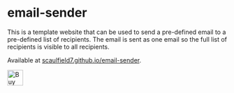 # email-sender
This is a template website that can be used to send a pre-defined email to a pre-defined list of recipients. The email is sent as one email so the full list of recipients is visible to all recipients.

Available at [scaulfield7.github.io/email-sender](https://scaulfield7.github.io/email-sender/).

<a href='https://ko-fi.com/scaulfield7' target='_blank'><img height='36' style='border:0px;height:36px;' src='https://storage.ko-fi.com/cdn/kofi1.png?v=3' border='0' alt='Buy me a coffee at ko-fi.com' /></a>
